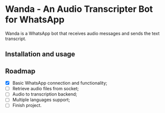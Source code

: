 # Wanda - An Audio Transcripter Bot for WhatsApp

  Wanda is a WhatsApp bot that receives audio messages and sends the text transcript.

## Installation and usage



## Roadmap

- [x] Basic WhatsApp connection and functionality;
- [ ] Retrieve audio files from socket;
- [ ] Audio to transcription backend;
- [ ] Multiple languages support;
- [ ] Finish project.